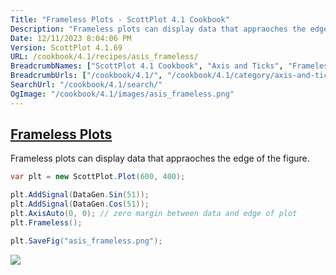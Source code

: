 ```yaml
---
Title: "Frameless Plots - ScottPlot 4.1 Cookbook"
Description: "Frameless plots can display data that appraoches the edge of the figure."
Date: 12/11/2023 8:04:06 PM
Version: ScottPlot 4.1.69
URL: /cookbook/4.1/recipes/asis_frameless/
BreadcrumbNames: ["ScottPlot 4.1 Cookbook", "Axis and Ticks", "Frameless Plots"]
BreadcrumbUrls: ["/cookbook/4.1/", "/cookbook/4.1/category/axis-and-ticks", "/cookbook/4.1/recipes/asis_frameless/"]
SearchUrl: "/cookbook/4.1/search/"
OgImage: "/cookbook/4.1/images/asis_frameless.png"
---
```


<h2><a href='/cookbook/4.1/recipes/asis_frameless/'>Frameless Plots</a></h2>

Frameless plots can display data that appraoches the edge of the figure.

```cs
var plt = new ScottPlot.Plot(600, 400);

plt.AddSignal(DataGen.Sin(51));
plt.AddSignal(DataGen.Cos(51));
plt.AxisAuto(0, 0); // zero margin between data and edge of plot
plt.Frameless();

plt.SaveFig("asis_frameless.png");
```

<img src='../../images/asis_frameless.png' class='d-block mx-auto my-5' />


